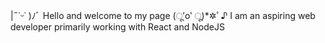 |˶˙ᵕ˙ )ﾉﾞ Hello and welcome to my page (ू′o‵ ू)*✲ﾟ︎♪︎
I am an aspiring web developer primarily working with React and NodeJS
<!---
JellyRollJunior/JellyRollJunior is a ✨ special ✨ repository because its `README.md` (this file) appears on your GitHub profile.
You can click the Preview link to take a look at your changes.
--->
